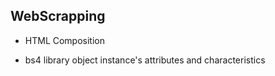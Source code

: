 ## WebScrapping

- HTML Composition

- bs4 library object instance's attributes and characteristics
